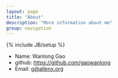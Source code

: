```yaml
---
layout: page
title: "About"
description: "More information about me"
group: navigation
---
```

{% include JB/setup %}

* Name: Wanlong Gao
* github: <https://github.com/gaowanlong>
* Email:  <g@allenx.org>
